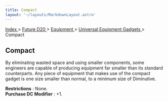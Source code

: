 ```yaml
---
title: Compact
layout: '~/layouts/MarkdownLayout.astro'
---
```


[ Index ](/) > [ Future D20 ](/future.d20.srd) > [ Equipment ](/future.d20.srd/equipment) > [ Universal Equipment Gadgets ](/future.d20.srd/equipment/gadgets.universal) > Compact

##  Compact

By eliminating wasted space and using smaller components, some engineers are
capable of producing equipment far smaller than its standard counterparts. Any
piece of equipment that makes use of the compact gadget is one size smaller
than normal, to a minimum size of Diminutive.

**Restrictions** : None.  
**Purchase DC Modifier** : +1.

